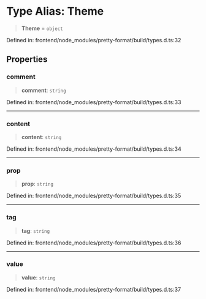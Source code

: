 # Type Alias: Theme

> **Theme** = `object`

Defined in: frontend/node\_modules/pretty-format/build/types.d.ts:32

## Properties

### comment

> **comment**: `string`

Defined in: frontend/node\_modules/pretty-format/build/types.d.ts:33

***

### content

> **content**: `string`

Defined in: frontend/node\_modules/pretty-format/build/types.d.ts:34

***

### prop

> **prop**: `string`

Defined in: frontend/node\_modules/pretty-format/build/types.d.ts:35

***

### tag

> **tag**: `string`

Defined in: frontend/node\_modules/pretty-format/build/types.d.ts:36

***

### value

> **value**: `string`

Defined in: frontend/node\_modules/pretty-format/build/types.d.ts:37
